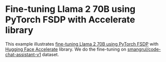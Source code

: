 # Fine-tuning Llama 2 70B using PyTorch FSDP with Accelerate library

This example illustrates [fine-tuning Llama 2 70B using PyTorch FSDP](https://huggingface.co/blog/ram-efficient-pytorch-fsdp) with [Hugging Face Accelerate](https://github.com/huggingface/accelerate) library. We do the fine-tuning on [smangrul/code-chat-assistant-v1](https://huggingface.co/datasets/smangrul/code-chat-assistant-v1) dataset.
